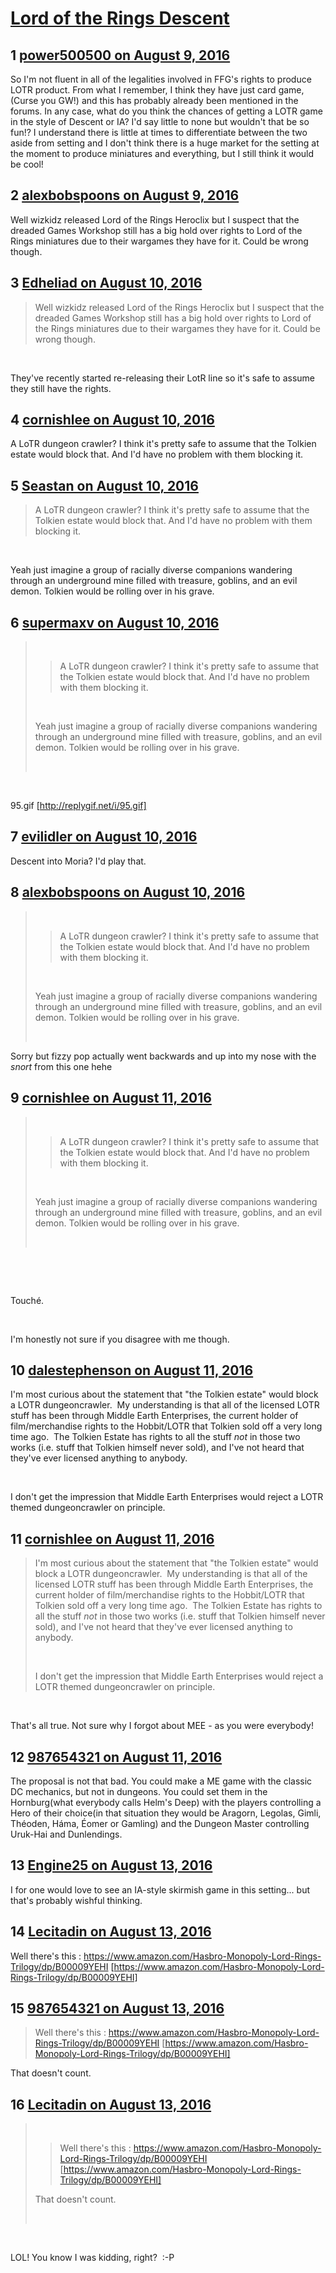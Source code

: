 # [Lord of the Rings Descent](https://community.fantasyflightgames.com/topic/227254-lord-of-the-rings-descent/)

## 1 [power500500 on August 9, 2016](https://community.fantasyflightgames.com/topic/227254-lord-of-the-rings-descent/?do=findComment&comment=2356014)

So I'm not fluent in all of the legalities involved in FFG's rights to produce LOTR product. From what I remember, I think they have just card game, (Curse you GW!) and this has probably already been mentioned in the forums. In any case, what do you think the chances of getting a LOTR game in the style of Descent or IA? I'd say little to none but wouldn't that be so fun!? I understand there is little at times to differentiate between the two aside from setting and I don't think there is a huge market for the setting at the moment to produce miniatures and everything, but I still think it would be cool!

## 2 [alexbobspoons on August 9, 2016](https://community.fantasyflightgames.com/topic/227254-lord-of-the-rings-descent/?do=findComment&comment=2356039)

Well wizkidz released Lord of the Rings Heroclix but I suspect that the dreaded Games Workshop still has a big hold over rights to Lord of the Rings miniatures due to their wargames they have for it. Could be wrong though.

## 3 [Edheliad on August 10, 2016](https://community.fantasyflightgames.com/topic/227254-lord-of-the-rings-descent/?do=findComment&comment=2356318)

> Well wizkidz released Lord of the Rings Heroclix but I suspect that the dreaded Games Workshop still has a big hold over rights to Lord of the Rings miniatures due to their wargames they have for it. Could be wrong though.

 

They've recently started re-releasing their LotR line so it's safe to assume they still have the rights.

## 4 [cornishlee on August 10, 2016](https://community.fantasyflightgames.com/topic/227254-lord-of-the-rings-descent/?do=findComment&comment=2356984)

A LoTR dungeon crawler? I think it's pretty safe to assume that the Tolkien estate would block that. And I'd have no problem with them blocking it.

## 5 [Seastan on August 10, 2016](https://community.fantasyflightgames.com/topic/227254-lord-of-the-rings-descent/?do=findComment&comment=2357668)

> A LoTR dungeon crawler? I think it's pretty safe to assume that the Tolkien estate would block that. And I'd have no problem with them blocking it.

 

Yeah just imagine a group of racially diverse companions wandering through an underground mine filled with treasure, goblins, and an evil demon. Tolkien would be rolling over in his grave.

## 6 [supermaxv on August 10, 2016](https://community.fantasyflightgames.com/topic/227254-lord-of-the-rings-descent/?do=findComment&comment=2357753)

>  
> 
> > A LoTR dungeon crawler? I think it's pretty safe to assume that the Tolkien estate would block that. And I'd have no problem with them blocking it.
> 
>  
> 
> Yeah just imagine a group of racially diverse companions wandering through an underground mine filled with treasure, goblins, and an evil demon. Tolkien would be rolling over in his grave.
> 
>  

 



95.gif [http://replygif.net/i/95.gif]

## 7 [evilidler on August 10, 2016](https://community.fantasyflightgames.com/topic/227254-lord-of-the-rings-descent/?do=findComment&comment=2357861)

Descent into Moria? I'd play that.

## 8 [alexbobspoons on August 10, 2016](https://community.fantasyflightgames.com/topic/227254-lord-of-the-rings-descent/?do=findComment&comment=2357958)

>  
> 
> > A LoTR dungeon crawler? I think it's pretty safe to assume that the Tolkien estate would block that. And I'd have no problem with them blocking it.
> 
>  
> 
> Yeah just imagine a group of racially diverse companions wandering through an underground mine filled with treasure, goblins, and an evil demon. Tolkien would be rolling over in his grave.
> 
>  

Sorry but fizzy pop actually went backwards and up into my nose with the *snort* from this one hehe

## 9 [cornishlee on August 11, 2016](https://community.fantasyflightgames.com/topic/227254-lord-of-the-rings-descent/?do=findComment&comment=2359080)

>  
> 
> > A LoTR dungeon crawler? I think it's pretty safe to assume that the Tolkien estate would block that. And I'd have no problem with them blocking it.
> 
>  
> 
> Yeah just imagine a group of racially diverse companions wandering through an underground mine filled with treasure, goblins, and an evil demon. Tolkien would be rolling over in his grave.
> 
>  

 

 

Touché.

 

I'm honestly not sure if you disagree with me though.

## 10 [dalestephenson on August 11, 2016](https://community.fantasyflightgames.com/topic/227254-lord-of-the-rings-descent/?do=findComment&comment=2359220)

I'm most curious about the statement that "the Tolkien estate" would block a LOTR dungeoncrawler.  My understanding is that all of the licensed LOTR stuff has been through Middle Earth Enterprises, the current holder of film/merchandise rights to the Hobbit/LOTR that Tolkien sold off a very long time ago.  The Tolkien Estate has rights to all the stuff *not* in those two works (i.e. stuff that Tolkien himself never sold), and I've not heard that they've ever licensed anything to anybody.

 

I don't get the impression that Middle Earth Enterprises would reject a LOTR themed dungeoncrawler on principle.

## 11 [cornishlee on August 11, 2016](https://community.fantasyflightgames.com/topic/227254-lord-of-the-rings-descent/?do=findComment&comment=2359307)

> I'm most curious about the statement that "the Tolkien estate" would block a LOTR dungeoncrawler.  My understanding is that all of the licensed LOTR stuff has been through Middle Earth Enterprises, the current holder of film/merchandise rights to the Hobbit/LOTR that Tolkien sold off a very long time ago.  The Tolkien Estate has rights to all the stuff *not* in those two works (i.e. stuff that Tolkien himself never sold), and I've not heard that they've ever licensed anything to anybody.
> 
>  
> 
> I don't get the impression that Middle Earth Enterprises would reject a LOTR themed dungeoncrawler on principle.

 

That's all true. Not sure why I forgot about MEE - as you were everybody!

## 12 [987654321 on August 11, 2016](https://community.fantasyflightgames.com/topic/227254-lord-of-the-rings-descent/?do=findComment&comment=2359976)

The proposal is not that bad. You could make a ME game with the classic DC mechanics, but not in dungeons. You could set them in the Hornburg(what everybody calls Helm's Deep) with the players controlling a Hero of their choice(in that situation they would be Aragorn, Legolas, Gimli, Théoden, Háma, Éomer or Gamling) and the Dungeon Master controlling Uruk-Hai and Dunlendings.

## 13 [Engine25 on August 13, 2016](https://community.fantasyflightgames.com/topic/227254-lord-of-the-rings-descent/?do=findComment&comment=2362777)

I for one would love to see an IA-style skirmish game in this setting... but that's probably wishful thinking.

## 14 [Lecitadin on August 13, 2016](https://community.fantasyflightgames.com/topic/227254-lord-of-the-rings-descent/?do=findComment&comment=2362845)

Well there's this : https://www.amazon.com/Hasbro-Monopoly-Lord-Rings-Trilogy/dp/B00009YEHI [https://www.amazon.com/Hasbro-Monopoly-Lord-Rings-Trilogy/dp/B00009YEHI]

## 15 [987654321 on August 13, 2016](https://community.fantasyflightgames.com/topic/227254-lord-of-the-rings-descent/?do=findComment&comment=2363797)

> Well there's this : https://www.amazon.com/Hasbro-Monopoly-Lord-Rings-Trilogy/dp/B00009YEHI [https://www.amazon.com/Hasbro-Monopoly-Lord-Rings-Trilogy/dp/B00009YEHI]

That doesn't count.

## 16 [Lecitadin on August 13, 2016](https://community.fantasyflightgames.com/topic/227254-lord-of-the-rings-descent/?do=findComment&comment=2363814)

>  
> 
> > Well there's this : https://www.amazon.com/Hasbro-Monopoly-Lord-Rings-Trilogy/dp/B00009YEHI [https://www.amazon.com/Hasbro-Monopoly-Lord-Rings-Trilogy/dp/B00009YEHI]
> 
> That doesn't count.
> 
>  

 

LOL! You know I was kidding, right?  :-P

